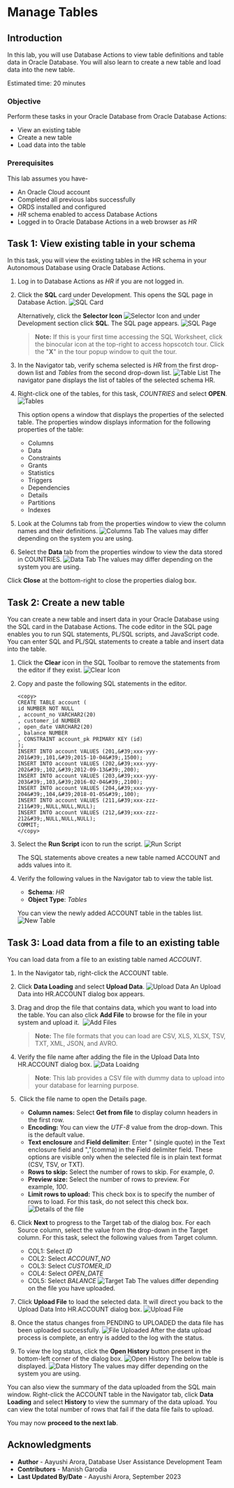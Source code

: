 ﻿# Manage Tables

## Introduction

In this lab, you will use Database Actions to view table definitions and table data in Oracle Database. You will also learn to create a new table and load data into the new table.

Estimated time: 20 minutes

### Objective

Perform these tasks in your Oracle Database from Oracle Database Actions:

-   View an existing table
-   Create a new table
-   Load data into the table

### Prerequisites

This lab assumes you have-

-   An Oracle Cloud account
-   Completed all previous labs successfully
-   ORDS installed and configured
-   *HR* schema enabled to access Database Actions
-   Logged in to Oracle Database Actions in a web browser as *HR*

## Task 1: View existing table in your schema

In this task, you will view the existing tables in the HR schema in your Autonomous Database using Oracle Database Actions.

1.  Log in to Database Actions as *HR* if you are not logged in.

2.  Click the **SQL** card under Development. This opens the SQL page in Database Action.
    ![SQL Card](../manage-tables/images/sql-card.png)
    
    Alternatively, click the **Selector Icon** ![Selector Icon](../manage-tables/images/selector-icon.png) and under Development section click **SQL**. The SQL page appears. ![SQL Page](../manage-tables/images/sql-page.png)
    
    > **Note:** If this is your first time accessing the SQL Worksheet, click the binocular icon at the top-right to access hopscotch tour. Click the "**X**" in the tour popup window to quit the tour.

3.  In the Navigator tab, verify schema selected is *HR* from the first drop-down list and *Tables* from the second drop-down list.
    ![Table List](../manage-tables/images/table-list.png)
    The navigator pane displays the list of tables of the selected schema HR.

4.  Right-click one of the tables, for this task, *COUNTRIES* and select **OPEN**.
    ![Tables](../manage-tables/images/open-table.png)
    
    This option opens a window that displays the properties of the selected table. The properties window displays information for the following properties of the table:

    -   Columns
    -   Data
    -   Constraints
    -   Grants
    -   Statistics
    -   Triggers
    -   Dependencies
    -   Details
    -   Partitions
    -   Indexes

5.  Look at the Columns tab from the properties window to view the column names and their definitions.
    ![Columns Tab](../manage-tables/images/columns-tab.png)
    The values may differ depending on the system you are using.

6. Select the **Data** tab from the properties window to view the data stored in COUNTRIES.
  ![Data Tab](../23c-manage-tables/images/data-tab.png)
  The values may differ depending on the system you are using.

Click **Close** at the bottom-right to close the properties dialog box.

## Task 2: Create a new table

You can create a new table and insert data in your Oracle Database using the SQL card in the Database Actions. The code editor in the SQL page enables you to run SQL statements, PL/SQL scripts, and JavaScript code. You can enter SQL and PL/SQL statements to create a table and insert data into the table.

1.  Click the **Clear** icon in the SQL Toolbar to remove the statements from the editor if they exist.
    ![Clear Icon](../manage-tables/images/clear-icon.png)

2.  Copy and paste the following SQL statements in the editor.

    ```
    <copy>
    CREATE TABLE account (
    id NUMBER NOT NULL
    , account_no VARCHAR2(20)
    , customer_id NUMBER
    , open_date VARCHAR2(20)
    , balance NUMBER
    , CONSTRAINT account_pk PRIMARY KEY (id)
    );
    INSERT INTO account VALUES (201,&#39;xxx-yyy-201&#39;,101,&#39;2015-10-04&#39;,1500);
    INSERT INTO account VALUES (202,&#39;xxx-yyy-202&#39;,102,&#39;2012-09-13&#39;,200);
    INSERT INTO account VALUES (203,&#39;xxx-yyy-203&#39;,103,&#39;2016-02-04&#39;,2100);
    INSERT INTO account VALUES (204,&#39;xxx-yyy-204&#39;,104,&#39;2018-01-05&#39;,100);
    INSERT INTO account VALUES (211,&#39;xxx-zzz-211&#39;,NULL,NULL,NULL);
    INSERT INTO account VALUES (212,&#39;xxx-zzz-212&#39;,NULL,NULL,NULL);
    COMMIT;
    </copy>
    ```

3.  Select the **Run Script** icon to run the script.
    ![Run Script](../manage-tables/images/run-script.png)

    The SQL statements above creates a new table named ACCOUNT and adds values into it.

4. Verify the following values in the Navigator tab to view the table list.
    - **Schema**: *HR*
    - **Object Type**: *Tables*

    You can view the newly added ACCOUNT table in the tables list.
    ![New Table](../manage-tables/images/new-table.png)

## Task 3: Load data from a file to an existing table

You can load data from a file to an existing table named *ACCOUNT*.

1.  In the Navigator tab, right-click the ACCOUNT table.

2.  Click **Data Loading** and select **Upload Data**.
    ![Upload Data](../manage-tables/images/upload-data.png)
    An Upload Data into HR.ACCOUNT dialog box appears.

3.  Drag and drop the file that contains data, which you want to load into the table. You can also click **Add File** to browse for the file in your system and upload it. 
    ![Add Files](../manage-tables/images/add-files.png)
    
    > **Note:** The file formats that you can load are CSV, XLS, XLSX, TSV, TXT, XML, JSON, and AVRO. 

4.  Verify the file name after adding the file in the Upload Data Into HR.ACCOUNT dialog box.
    ![Data Loaidng](../manage-tables/images/data-loading.png)

    > **Note**: This lab provides a CSV file with dummy data to upload into your database for learning purpose.

5.  Click the file name to open the Details page.
    -   **Column names:** Select **Get from file** to display column headers in the first row.
    -   **Encoding:** You can view the *UTF-8* value from the drop-down. This is the default value. 
    -   **Text enclosure** and **Field delimiter**: Enter " (single quote) in the Text enclosure field and ","(comma) in the Field delimiter field. These options are visible only when the selected file is in plain text format (CSV, TSV, or TXT).
    -   **Rows to skip:** Select the number of rows to skip. For example, *0*.
    -   **Preview size:** Select the number of rows to preview. For example, *100*.
    -   **Limit rows to upload:** This check box is to specify the number of rows to load. For this task, do not select this check box.
        ![Details of the file](../manage-tables/images/details.png)

6.  Click **Next** to progress to the Target tab of the dialog box. For each Source column, select the value from the drop-down in the Target column.
    For this task, select the following values from Target column.
    -   COL1: Select *ID*
    -   COL2: Select *ACCOUNT_NO*
    -   COL3: Select *CUSTOMER_ID*
    -   COL4: Select *OPEN_DATE*
    -   COL5: Select *BALANCE*
    ![Target Tab](../manage-tables/images/target-tab.png)
    The values differ depending on the file you have uploaded.

7.  Click **Upload File** to load the selected data. It will direct you back to the Upload Data Into HR.ACCOUNT dialog box.
    ![Upload File](../manage-tables/images/upload-file.png)

8.  Once the status changes from PENDING to UPLOADED the data file has been uploaded successfully.
    ![File Uploaded](../manage-tables/images/uploaded.png)
    After the data upload process is complete, an entry is added to the log with the status.

9.  To view the log status, click the **Open History** button present in the bottom-left corner of the dialog box.
    ![Open History](../manage-tables/images/open-history.png)
    The below table is displayed.
    ![Data History](../manage-tables/images/data-history.png)
    The values may differ depending on the system you are using.

You can also view the summary of the data uploaded from the SQL main window. Right-click the ACCOUNT table in the Navigator tab, click **Data Loading** and select **History** to view the summary of the data upload. You can view the total number of rows that fail if the data file fails to upload.

You may now **proceed to the next lab**.

## Acknowledgments

- **Author** - Aayushi Arora, Database User Assistance Development Team
- **Contributors** - Manish Garodia
- **Last Updated By/Date** - Aayushi Arora, September 2023


